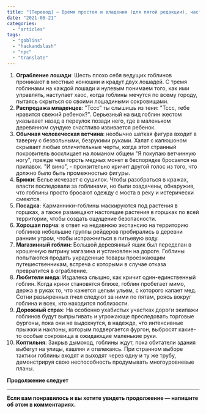 ```yaml
---
title: "[Перевод] — Время простоя и владения (для пятой редакции), часть 4 - 10 Проказ Гоблинов"
date: "2021-08-21"
categories: 
  - "articles"
tags: 
  - "goblins"
  - "hackandslash"
  - "npc"
  - "translate"
---
```


1. **Ограбление лошади**: Шесть плохо себя ведущих гоблинов проникают в местные конюшни и крадут двух лошадей. С тремя гоблинами на каждой лошади и нулевым понимаем того, как ими управлять, наступает хаос, когда гоблины мечутся по всему городу, пытаясь скрыться со своими лошадиными сокровищами.
2. **Распродажа младенцев**: "Тссс" ты слышишь из тени: "Тссс, тебе нравится свежий ребенок?". Серьезный на вид гоблин жестом указывает назад в переулок позади него, где в маленьком деревянном сундуке счастливо извивается ребенок.
3. **Обычная человеческая ветчина**: необычно шаткая фигура входит в таверну с безвольными, безрукими руками. Халат с капюшоном скрывает любые отличительные черты, когда этот странный покровитель восклицает на ломаном общем "Я покупаю ветчинную ногу", прежде чем горсть медных монет в беспорядке бросается на прилавок. "И вино", - пронзительно кричит другой голос из того, что должно было быть промежностью фигуры.
4. **Брюки**: Белье исчезает с сушилок. Чтобы разобраться в кражах, власти последовали за гоблинами, но были озадачены, обнаружив, что гоблины просто бросают одежду с моста в реку и истерически смеются.
5. **Посадка**: Карманники-гоблины маскируются под растения в горшках, а также размещают настоящие растения в горшках по всей территории, чтобы создать ощущение безопасности.
6. **Хорошая порча**: в ответ на недавнюю экспансию на территорию гоблинов небольшие группы рейдеров пробирались в деревни ранним утром, чтобы испражниться в питьевую воду.
7. **Магазинный гоблин:** Большой деревянный ящик был переделан в крошечную витрину магазина и установлен на дороге. Гоблины попытаются продать украденные товары проезжающим путешественникам, встреча с которыми в случае отказа превратится в ограбление.
8. **Любители меда**: Издалека слышно, как кричит один-единственный гоблин. Когда крики становятся ближе, гоблин пробегает мимо, держа в руках то, что кажется целым ульем, с которого капает мед. Сотни разъяренных пчел следуют за ними по пятам, роясь вокруг гоблина и всех, кто находится поблизости.
9. **Дорожный страх**: На особенно ухабистых участках дороги экипажи гоблинов будут выпрыгивать и угрожающе преследовать торговые фургоны, пока они не выдохнутся, в надежде, что интенсивные прыжки и наклоны, которым подвергается фургон, выбросят какие-то особые сокровища в ожидающие маленькие руки.
10. **Коптильня**: Закрыв дымоход, гоблины ждут, пока обитатели здания выбегут на улицы, кашляя и отвлекаясь. При странном выборе тактики гоблины входят и выходят через одну и ту же трубу, демонстрируя свою неспособность продумывать многоуровневые планы.

**Продолжение следует**

* * *

**Если вам понравилось и вы хотите увидеть продолжение — напишите об этом в комментариях.**
